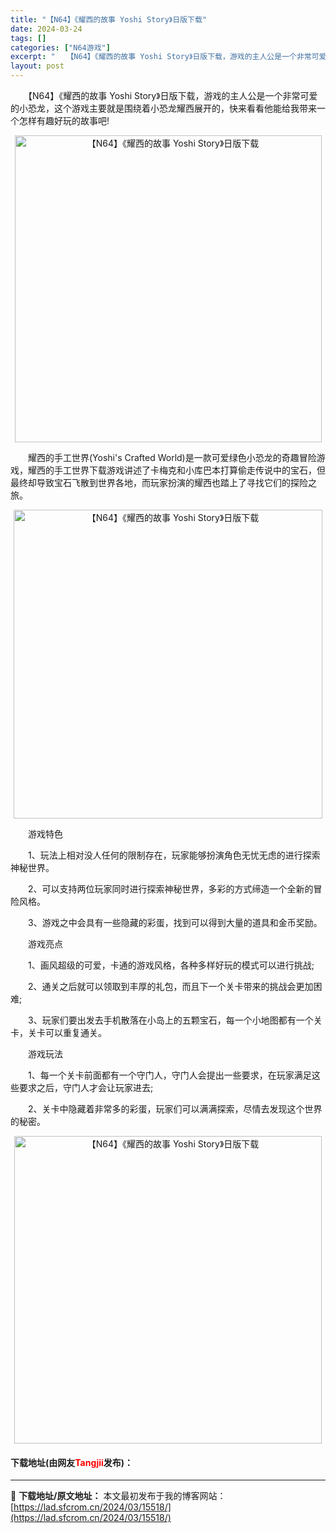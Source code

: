 ```yaml
---
title: "【N64】《耀西的故事 Yoshi Story》日版下载"
date: 2024-03-24
tags: []
categories: ["N64游戏"]
excerpt: "　　【N64】《耀西的故事 Yoshi Story》日版下载，游戏的主人公是一个非常可爱的小恐龙，这个游戏主要就是围绕着小恐龙耀西展开的，快来看看他能给我带来一个怎样有趣好玩的故事吧! 　　耀西的手工世界(Yoshi&#039;s Crafted World)是一款可爱绿色小恐龙的奇趣冒险游戏，耀西的&hellip;"
layout: post
---
```


 <p>　　【N64】《耀西的故事 Yoshi Story》日版下载，游戏的主人公是一个非常可爱的小恐龙，这个游戏主要就是围绕着小恐龙耀西展开的，快来看看他能给我带来一个怎样有趣好玩的故事吧!</p> <p align="center"><img align="" border="0" src="https://lad.sfcrom.cn/wp-content/uploads/2024/03/20240324_660033cf8e2f0.png" width="491" alt="【N64】《耀西的故事 Yoshi Story》日版下载" /></p> <p>　　耀西的手工世界(Yoshi&#39;s Crafted World)是一款可爱绿色小恐龙的奇趣冒险游戏，耀西的手工世界下载游戏讲述了卡梅克和小库巴本打算偷走传说中的宝石，但最终却导致宝石飞散到世界各地，而玩家扮演的耀西也踏上了寻找它们的探险之旅。</p> <p align="center"><img align="" border="0" src="https://lad.sfcrom.cn/wp-content/uploads/2024/03/20240324_660033d02f0bc.png" width="494" alt="【N64】《耀西的故事 Yoshi Story》日版下载" /></p> <p>　　游戏特色</p> <p>　　1、玩法上相对没人任何的限制存在，玩家能够扮演角色无忧无虑的进行探索神秘世界。</p> <p>　　2、可以支持两位玩家同时进行探索神秘世界，多彩的方式缔造一个全新的冒险风格。</p> <p>　　3、游戏之中会具有一些隐藏的彩蛋，找到可以得到大量的道具和金币奖励。</p> <p>　　游戏亮点</p> <p>　　1、画风超级的可爱，卡通的游戏风格，各种多样好玩的模式可以进行挑战;</p> <p>　　2、通关之后就可以领取到丰厚的礼包，而且下一个关卡带来的挑战会更加困难;</p> <p>　　3、玩家们要出发去手机散落在小岛上的五颗宝石，每一个小地图都有一个关卡，关卡可以重复通关。</p> <p>　　游戏玩法</p> <p>　　1、每一个关卡前面都有一个守门人，守门人会提出一些要求，在玩家满足这些要求之后，守门人才会让玩家进去;</p> <p>　　2、关卡中隐藏着非常多的彩蛋，玩家们可以满满探索，尽情去发现这个世界的秘密。</p> <p align="center"><img align="" border="0" src="https://lad.sfcrom.cn/wp-content/uploads/2024/03/20240324_660033d0d832a.png" width="492" alt="【N64】《耀西的故事 Yoshi Story》日版下载" /></p> <p><h4>下载地址(由网友<font color="red">Tangjii</font>发布)：</h4></p> 

---
📖 **下载地址/原文地址：** 本文最初发布于我的博客网站：[https://lad.sfcrom.cn/2024/03/15518/](https://lad.sfcrom.cn/2024/03/15518/)
